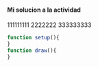 #### Mi solucion a la actividad

111111111
2222222
333333333
```js
function setup(){
}
function draw(){
}
```
